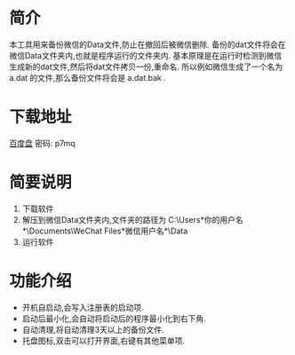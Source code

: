# 简介
本工具用来备份微信的Data文件,防止在撤回后被微信删除.
备份的dat文件将会在微信Data文件夹内,也就是程序运行的文件夹内.
基本原理是在运行时检测到微信生成新的dat文件,然后将dat文件拷贝一份,重命名.
所以例如微信生成了一个名为 a.dat 的文件,那么备份文件将会是 a.dat.bak .

# 下载地址
[百度盘](http://pan.baidu.com/s/1c2EBb3M) 密码: p7mq

# 简要说明
1. 下载软件
2. 解压到微信Data文件夹内,文件夹的路径为 C:\Users\*你的用户名*\Documents\WeChat Files\*微信用户名*\Data
3. 运行软件

# 功能介绍
- 开机自启动,会写入注册表的启动项.
- 启动后最小化,会自动将启动后的程序最小化到右下角.
- 自动清理,将自动清理3天以上的备份文件.
- 托盘图标,双击可以打开界面,右键有其他菜单项.